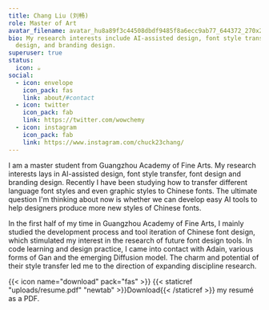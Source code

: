 ```yaml
---
title: Chang Liu (刘畅)
role: Master of Art
avatar_filename: avatar_hu8a89f3c44508dbdf9485f8a6ecc9ab77_644372_270x270_fill_lanczos_center_3.png
bio: My research interests include AI-assisted design, font style transfer, font
  design, and branding design.
superuser: true
status:
  icon: ☕️
social:
  - icon: envelope
    icon_pack: fas
    link: about/#contact
  - icon: twitter
    icon_pack: fab
    link: https://twitter.com/wowchemy
  - icon: instagram
    icon_pack: fab
    link: https://www.instagram.com/chuck23chang/
---
```

I am a master student from Guangzhou Academy of Fine Arts. My research interests lays in AI-assisted design, font style transfer, font design and branding design. Recently I have been studying how to transfer different language font styles and even graphic styles to Chinese fonts. The ultimate question I'm thinking about now is whether we can develop easy AI tools to help designers produce more new styles of Chinese fonts.

In the first half of my time in Guangzhou Academy of Fine Arts, I mainly studied the development process and tool iteration of Chinese font design, which stimulated my interest in the research of future font design tools. In code learning and design practice, I came into contact with Adain, various forms of Gan and the emerging Diffusion model. The charm and potential of their style transfer led me to the direction of expanding discipline research.

{{< icon name="download" pack="fas" >}} {{< staticref "uploads/resume.pdf" "newtab" >}}Download{{< /staticref >}} my resumé as a PDF.
